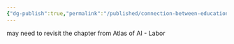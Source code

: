 ```yaml
---
{"dg-publish":true,"permalink":"/published/connection-between-education-and-work/","dgPassFrontmatter":true,"noteIcon":""}
---
```


may need to revisit the chapter from Atlas of AI - Labor
